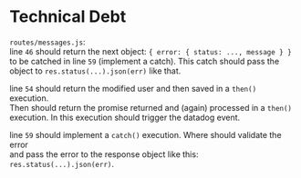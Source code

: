 # Technical Debt

`routes/messages.js`:  
line `46` should return the next object: `{ error: { status: ..., message } }`  
to be catched in line `59` (implement a catch). This catch should pass the  
object to `res.status(...).json(err)` like that.  

line `54` should return the modified user and then saved in a `then()` execution.  
Then should return the promise returned and (again) processed in a `then()`  
execution. In this execution should trigger the datadog event.

line `59` should implement a `catch()` execution. Where should validate the error  
and pass the error to the response object like this: `res.status(...).json(err)`.

